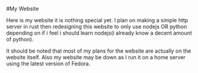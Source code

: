 #My Website

Here is my website it is nothing special yet. I plan on making a simple http server in rust then redesigning this website to only use nodejs OR python depending on if i feel i should learn nodejs(i already know a decent amount of python).

It should be noted that most of my plans for the website are actually on the website itself. Also my website may be down as I run it on a home server using the latest version of Fedora.
